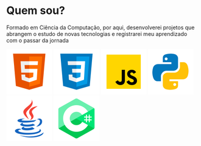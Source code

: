 # Quem sou?

Formado em Ciência da Computação, por aqui, desenvolverei projetos que abrangem
o estudo de novas tecnologias e registrarei meu aprendizado com o passar da jornada

<div>
<img src="html.png" height="120">
<img src="css.png" height="120">
<img src="js.png" height="120">
 <img src="python.png" height="120">
  <img src="java.png" height="120">
  <img src="csharp.png" height="120">
 </div
